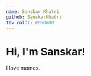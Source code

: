 ```yaml
---
name: Sanskar Khatri
github: SanskarKhatri
fav_color: #000000
---
```


# Hi, I'm Sanskar!
I love momos.
